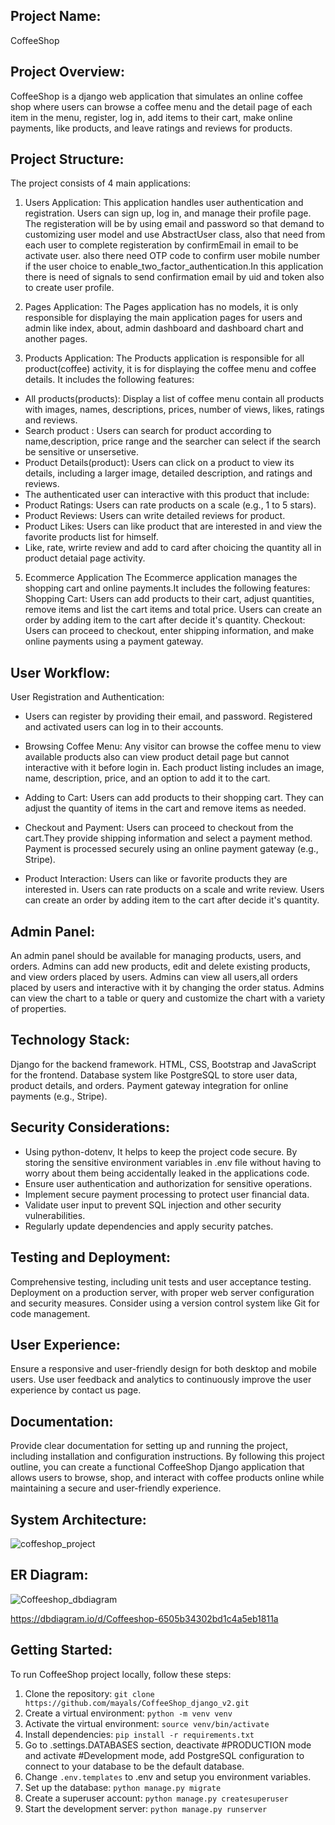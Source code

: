 ## Project Name:
CoffeeShop

## Project Overview:
CoffeeShop is a django web application that simulates an online coffee shop where users can browse a coffee menu and the detail page of each item in the menu, register, log in, add items to their cart, make online payments, like products, and leave ratings and reviews for products.

## Project Structure:
The project consists of 4 main applications:

1. Users Application:
This application handles user authentication and registration. Users can sign up, log in, and manage their profile page. The registeration will be by using email and password so that demand to customizing user model and use AbstractUser class, also that need from each user to complete registeration by confirmEmail in email to be activate user. also there need OTP code to confirm user mobile number if the user choice to enable_two_factor_authentication.In this application there is need of signals to send confirmation email by uid and token also to create user profile.

2. Pages Application:
The Pages application has no models, it is only responsible for displaying the main application pages for users and admin like index, about, admin dashboard and dashboard chart and another pages.

3. Products Application:
The Products application is responsible for all product(coffee) activity, it is for displaying the coffee menu and coffee details. It includes the following features:
  - All products(products): Display a list of coffee menu contain all products with images, names, descriptions, prices, number of views, likes, ratings and reviews.
  - Search product : Users can search for product according to name,description, price range and the searcher can select if the search be sensitive or unsersetive.
  - Product Details(product): Users can click on a product to view its details, including a larger image, detailed description, and ratings and reviews.
  - The authenticated user can interactive with this product that include:
  - Product Ratings: Users can rate products on a scale (e.g., 1 to 5 stars).
  - Product Reviews: Users can write detailed reviews for product.
  - Product Likes: Users can like product that are interested in and view the favorite products list for himself.
  - Like, rate, wrirte review and add to card after choicing the quantity all in product detaial page activity.

5. Ecommerce Application
The Ecommerce application manages the shopping cart and online payments.It includes the following features: 
Shopping Cart: Users can add products to their cart, adjust quantities, remove items and list the cart items and total price.
Users can create an order by adding item to the cart after decide it's quantity.
Checkout: Users can proceed to checkout, enter shipping information, and make online payments using a payment gateway.



## User Workflow:
User Registration and Authentication:

- Users can register by providing their email, and password.
Registered and activated users can log in to their accounts.

- Browsing Coffee Menu:
Any visitor can browse the coffee menu to view available products also can view product detail page but cannot interactive with it before login in. Each product listing includes an image, name, description, price, and an option to add it to the cart.

- Adding to Cart:
Users can add products to their shopping cart.
They can adjust the quantity of items in the cart and remove items as needed.

- Checkout and Payment:
Users can proceed to checkout from the cart.They provide shipping information and select a payment method.
Payment is processed securely using an online payment gateway (e.g., Stripe).

- Product Interaction:
Users can like or favorite products they are interested in.
Users can rate products on a scale and write review.
Users can create an order by adding item to the cart after decide it's quantity.

## Admin Panel:
An admin panel should be available for managing products, users, and orders.
Admins can add new products, edit and delete existing products, and view orders placed by users.
Admins can view all users,all orders placed by users and interactive with it by changing the order status.
Admins can view the chart to a table or query and customize the chart with a variety of properties.


## Technology Stack:
Django for the backend framework.
HTML, CSS, Bootstrap and JavaScript for the frontend.
Database system like PostgreSQL to store user data, product details, and orders.
Payment gateway integration for online payments (e.g., Stripe).

## Security Considerations:
- Using python-dotenv, It helps to keep the project code secure. By storing the sensitive environment variables in .env file without having to worry about them being accidentally leaked in the applications code.
- Ensure user authentication and authorization for sensitive operations.
- Implement secure payment processing to protect user financial data.
- Validate user input to prevent SQL injection and other security vulnerabilities.
- Regularly update dependencies and apply security patches.

## Testing and Deployment:
Comprehensive testing, including unit tests and user acceptance testing.
Deployment on a production server, with proper web server configuration and security measures.
Consider using a version control system like Git for code management.

## User Experience:
Ensure a responsive and user-friendly design for both desktop and mobile users.
Use user feedback and analytics to continuously improve the user experience by contact us page.

## Documentation:
Provide clear documentation for setting up and running the project, including installation and configuration instructions.
By following this project outline, you can create a functional CoffeeShop Django application that allows users to browse, shop, and interact with coffee products online while maintaining a secure and user-friendly experience.


## System Architecture:
![coffeshop_project](https://github.com/mayals/CoffeeShop_django_v2/assets/48769543/4a6ee361-ab9f-4270-ac58-a84f5af9b266)

## ER Diagram:
![Coffeeshop_dbdiagram](https://github.com/mayals/CoffeeShop_django_v2/assets/48769543/4d529f2a-0584-44ce-9387-3dd63e3b958c)

https://dbdiagram.io/d/Coffeeshop-6505b34302bd1c4a5eb1811a


## Getting Started:
To run CoffeeShop project locally, follow these steps:
1.  Clone the repository: `git clone https://github.com/mayals/CoffeeShop_django_v2.git`
2.  Create a virtual environment: `python -m venv venv`
3.  Activate the virtual environment: `source venv/bin/activate`
4.  Install dependencies: `pip install -r requirements.txt`
5.  Go to .settings.DATABASES section, deactivate #PRODUCTION mode and activate #Development mode, add PostgreSQL configuration to 
    connect to your database to be the default database.
6.  Change `.env.templates` to .env and setup you environment variables. 
7.  Set up the database: `python manage.py migrate`
8.  Create a superuser account: `python manage.py createsuperuser`
9.  Start the development server: `python manage.py runserver`
